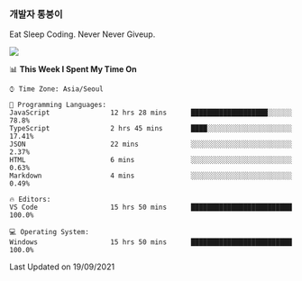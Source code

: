 ### 개발자 통붕이
Eat Sleep Coding.
Never Never Giveup.

<img src="https://github-readme-stats.vercel.app/api/top-langs/?username=tiaz0128&layout=compact" />

<br/>

<!--START_SECTION:waka-->
📊 **This Week I Spent My Time On** 

```text
⌚︎ Time Zone: Asia/Seoul

💬 Programming Languages: 
JavaScript               12 hrs 28 mins      ███████████████████░░░░░░   78.8% 
TypeScript               2 hrs 45 mins       ████░░░░░░░░░░░░░░░░░░░░░   17.41% 
JSON                     22 mins             ░░░░░░░░░░░░░░░░░░░░░░░░░   2.37% 
HTML                     6 mins              ░░░░░░░░░░░░░░░░░░░░░░░░░   0.63% 
Markdown                 4 mins              ░░░░░░░░░░░░░░░░░░░░░░░░░   0.49%

🔥 Editors: 
VS Code                  15 hrs 50 mins      █████████████████████████   100.0%

💻 Operating System: 
Windows                  15 hrs 50 mins      █████████████████████████   100.0%

```


 Last Updated on 19/09/2021
<!--END_SECTION:waka-->
